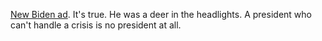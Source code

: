 <a href="https://www.youtube.com/watch?v=viO4Nz7DyHI">New Biden ad</a>. It's true. He was a deer in the headlights. A president who can't handle a crisis is no president at all. 
